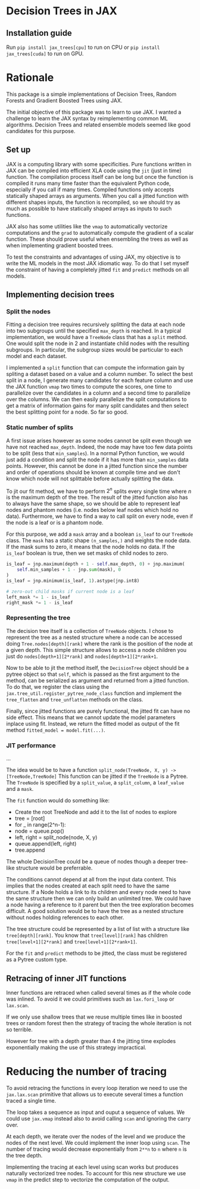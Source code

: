 # Decision Trees in JAX

## Installation guide
Run `pip install jax_trees[cpu]` to run on CPU or `pip install jax_trees[cuda]`
to run on GPU.

# Rationale

This package is a simple implementations of Decision Trees, Random Forests and
Gradient Boosted Trees using JAX.

The initial objective of this package was to learn to use JAX. I wanted a
challenge to learn the JAX syntax by reimplementing common ML algorithms.
Decision Trees and related ensemble models seemed like good candidates for this
purpose.

## Set up

JAX is a computing library with some specificities. Pure functions written in
JAX can be compiled into efficient XLA code using the `jit` (just in time)
function. The compilation process itself can be long but once the function is
compiled it runs many time faster than the equivalent Python code, especially
if you call if many times. Compiled functions only accepts statically shaped
arrays as arguments. When you call a jitted function with different shapes
inputs, the function is recompiled, so we should try as much as possible to
have statically shaped arrays as inputs to such functions.

JAX also has some utilities like the `vmap` to automatically vectorize
computations and the `grad` to automatically compute the gradient of a scalar
function. These should prove useful when ensembling the trees as well as when
implementing gradient boosted trees.

To test the constraints and advantages of using JAX, my objective is to write
the ML models in the most JAX idiomatic way. To do that I set myself the
constraint of having a completely jitted `fit` and `predict` methods on all
models.

## Implementing decision trees

### Split the nodes

Fitting a decision tree requires recursively splitting the data at each node
into two subgroups until the specified `max_depth` is reached. In a typical
implementation, we would have a `TreeNode` class that has a `split` method. One
would split the node in 2 and instantiate child nodes with the resulting
subgroups. In particular, the subgroup sizes would be particular to each model
and each dataset.

I implemented a `split` function that can compute the information gain by
spliting a dataset based on a value and a column number. To select the best
split in a node, I generate many candidates for each feature column and use the
JAX function `vmap` two times to compute the scores, one time to parallelize
over the candidates in a column and a second time to parallelize over the
columns. We can then easily parallelize the split computations to get a matrix
of information gains for many split candidates and then select the best
splitting point for a node. So far so good.

### Static number of splits

A first issue arises however as some nodes cannot be split even though we have
not reached `max_depth`. Indeed, the node may have too few data points to be
split (less that `min_samples`). In a normal Python function, we would just add
a condition and split the node if it has more than `min_samples` data points.
However, this cannot be done in a jitted function since the number and order of
operations should be known at compile time and we don't know which node will
not splittable before actually splitting the data.

To jit our fit method, we have to perform $2^n$ splits every single time where
$n$ is the maximum depth of the tree. The result of the jitted function also
has to always have the same shape, so we should be able to represent leaf nodes
and phantom nodes (i.e. nodes below leaf nodes which hold no data).
Furthermore, we have to find a way to call split on every node, even if the
node is a leaf or is a phantom node.

For this purpose, we add a `mask` array and a boolean `is_leaf` to our
`TreeNode` class. The `mask` has a static shape `(n_samples,)` and weights the
node data. If the mask sums to zero, it means that the node holds no data. If
the `is_leaf` boolean is true, then we set masks of child nodes to zero.

```python
is_leaf = jnp.maximum(depth + 1 - self.max_depth, 0) + jnp.maximum(
    self.min_samples + 1 - jnp.sum(mask), 0
)
is_leaf = jnp.minimum(is_leaf, 1).astype(jnp.int8)

# zero-out child masks if current node is a leaf
left_mask *= 1 - is_leaf
right_mask *= 1 - is_leaf
```

### Representing the tree

The decision tree itself is a collection of `TreeNode` objects. I chose to
represent the tree as a nested structure where a node can be accessed doing
`Tree.nodes[depth][rank]` where the rank is the position of the node at a given
depth. This simple structure allows to access a node children you just do
`nodes[depth+1][2*rank]` and `nodes[depth+1][2*rank+1`.

Now to be able to jit the method itself, the `DecisionTree` object should be a
pytree object so that `self`, which is passed as the first argument to the
method, can be serialized as argument and returned from a jitted function.
To do that, we register the class using the
`jax.tree_util.register_pytree_node_class` function and implement the
`tree_flatten` and `tree_unflatten` methods on the class.

Finally, since jitted functions are purely functional, the jitted fit can have
no side effect. This means that we cannot update the model parameters inplace
using fit. Instead, we return the fitted model as output of the fit method
`fitted_model = model.fit(...)`.

### JIT performance
...

The idea would be to have a function `split_node(TreeNode, X, y) ->
[TreeNode,TreeNode]` This function can be jitted if the `TreeNode` is a Pytree.
The `TreeNode` is specified by a `split_value`, a `split_column`, a `leaf_value`
and a `mask`.

The `fit` function would do something like:
 - Create the root TreeNode and add it to the list of nodes to explore
 - tree = [root]
 - for _ in range(2^n-1):
 -    node = queue.pop()
 -    left, right = split_node(node, X, y)
 -    queue.append(left, right)
 -    tree.append

The whole DecisionTree could be a queue of nodes though a deeper tree-like
structure would be preferrable.

The conditions cannot depend at all from the input data content. This implies
that the nodes created at each split need to have the same structure. If a Node
holds a link to its children and every node need to have the same structure then
we can only build an unlimited tree. We could have a node having a reference to
it parent but then the tree exploration becomes difficult. A good solution would
be to have the tree as a nested structure without nodes holding references to
each other.

The tree structure could be represented by a list of list with a structure like
`tree[depth][rank]`. You know that `tree[level][rank]` has children
`tree[level+1][2*rank]` and `tree[level+1][2*rank+1]`.

For the `fit` and `predict` methods to be jitted, the class must be registered
as a Pytree custom type.

## Retracing of inner JIT functions

Inner functions are retraced when called several times as if the whole code was
inlined. To avoid it we could primitives such as `lax.fori_loop` or `lax.scan`.

If we only use shallow trees that we reuse multiple times like in boosted trees
or random forest then the strategy of tracing the whole iteration is not so
terrible.

However for tree with a depth greater than 4 the jitting time explodes
exponentially making the use of this strategy impractical.

# Reducing the number of tracing

To avoid retracing the functions in every loop iteration we need to use the
`jax.lax.scan` primitive that allows us to execute several times a function
traced a single time.

The loop takes a sequence as input and ouput a sequence of values. We could use
`jax.vmap` instead also to avoid calling `scan` and ignoring the carry over.

At each depth, we iterate over the nodes of the level and we produce the nodes
of the next level. We could implement the inner loop using `scan`. The number of
tracing would decrease exponentially from `2**n` to `n` where `n` is the tree
depth.

Implementing the tracing at each level using scan works but produces naturally
vectorized tree nodes. To account for this new structure we use `vmap` in the
predict step to vectorize the computation of the output.
